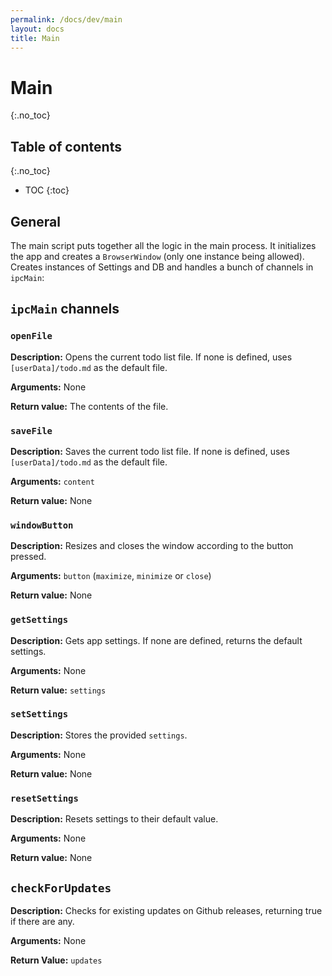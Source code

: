 ```yaml
---
permalink: /docs/dev/main
layout: docs
title: Main
---
```


# Main
{:.no_toc}

## Table of contents
{:.no_toc}

* TOC
{:toc}

## General

The main script puts together all the logic in the main process. It initializes the app and creates a `BrowserWindow` (only one instance being allowed). Creates instances of Settings and DB and handles a bunch of channels in `ipcMain`:

## `ipcMain` channels

### `openFile`

**Description:** Opens the current todo list file. If none is defined, uses `[userData]/todo.md` as the default file.

**Arguments:** None

**Return value:** The contents of the file.

### `saveFile`

**Description:** Saves the current todo list file. If none is defined, uses `[userData]/todo.md` as the default file.

**Arguments:** `content`

**Return value:** None

### `windowButton`

**Description:** Resizes and closes the window according to the button pressed.

**Arguments:** `button` (`maximize`, `minimize` or `close`)

**Return value:** None

### `getSettings`

**Description:** Gets app settings. If none are defined, returns the default settings.

**Arguments:** None

**Return value:** `settings`

### `setSettings`

**Description:** Stores the provided `settings`.

**Arguments:** None

**Return value:** None

### `resetSettings`

**Description:** Resets settings to their default value.

**Arguments:** None

**Return value:** None

## `checkForUpdates`

**Description:** Checks for existing updates on Github releases, returning true if there are any.

**Arguments:** None

**Return Value:** `updates`
